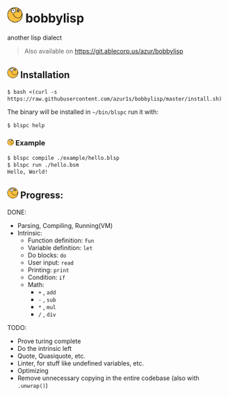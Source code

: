 # <img src="https://raw.githubusercontent.com/azur1s/bobbylisp/master/assets/icon.png" width="35"> bobbylisp
another lisp dialect
> Also available on https://git.ablecorp.us/azur/bobbylisp

## <img src="https://raw.githubusercontent.com/azur1s/bobbylisp/master/assets/icon.png" width="25"> Installation
```console
$ bash <(curl -s https://raw.githubusercontent.com/azur1s/bobbylisp/master/install.sh)
```
The binary will be installed in `~/bin/blspc` run it with:
```console
$ blspc help
```

### <img src="https://raw.githubusercontent.com/azur1s/bobbylisp/master/assets/icon.png" width="15"> Example
```console
$ blspc compile ./example/hello.blsp
$ blspc run ./hello.bsm
Hello, World!
```

## <img src="https://raw.githubusercontent.com/azur1s/bobbylisp/master/assets/icon.png" width="25"> Progress:
DONE:
- Parsing, Compiling, Running(VM)
- Intrinsic:
  - Function definition: `fun`
  - Variable definition: `let`
  - Do blocks: `do`
  - User input: `read`
  - Printing: `print`
  - Condition: `if`
  - Math: 
    - `+` , `add`
    - `-` , `sub`
    - `*` , `mul`
    - `/` , `div`

TODO:
- Prove turing complete
- Do the intrinsic left
- Quote, Quasiquote, etc.
- Linter, for stuff like undefined variables, etc.
- Optimizing
- Remove unnecessary copying in the entire codebase (also with `.unwrap()`)

